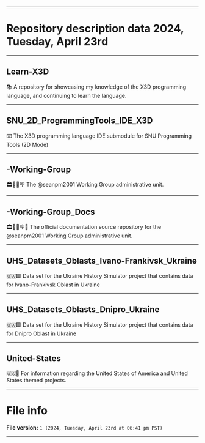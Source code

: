 
***

# Repository description data 2024, Tuesday, April 23rd

---

## Learn-X3D

📚️ A repository for showcasing my knowledge of the X3D programming language, and continuing to learn the language. 

---

## SNU_2D_ProgrammingTools_IDE_X3D

⌨️ The X3D programming language IDE submodule for SNU Programming Tools (2D Mode)

---

## -Working-Group

🏛️👷️⚒️🪧️ The @seanpm2001 Working Group administrative unit.

---

## -Working-Group_Docs

🏛️👷️⚒️🪧️📖️ The official documentation source repository for the @seanpm2001 Working Group administrative unit.

---

## UHS_Datasets_Oblasts_Ivano-Frankivsk_Ukraine

🇺🇦️🟩️ Data set for the Ukraine History Simulator project that contains data for Ivano-Frankivsk Oblast in Ukraine

---

## UHS_Datasets_Oblasts_Dnipro_Ukraine

🇺🇦️🟩️ Data set for the Ukraine History Simulator project that contains data for Dnipro Oblast in Ukraine

---

## United-States

🇺🇸️🏴󠁵󠁳󠁷󠁡󠁿 For information regarding the United States of America and United States themed projects. 

***

# File info

**File version:** `1 (2024, Tuesday, April 23rd at 06:41 pm PST)`

***

